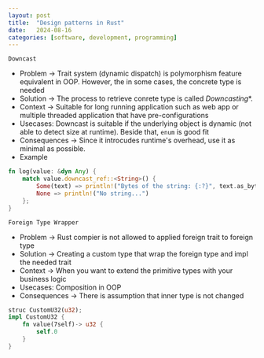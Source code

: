 ```yaml
---
layout: post
title:  "Design patterns in Rust"
date:   2024-08-16
categories: [software, development, programming]
---
```


`Downcast`
- Problem -> Trait system (dynamic dispatch) is polymorphism feature equivalent in OOP. However, the in some cases, the concrete type is needed
- Solution -> The process to retrieve conrete type is called *Downcasting**.
- Context -> Suitable for long running application such as web app or multiple threaded application that have pre-configurations
- Usecases: Downcast is suitable if the underlying object is dynamic (not able to detect size at runtime). Beside that, `enum` is good fit
- Consequences -> Since it introcudes runtime's overhead, use it as minimal as possible.
- Example
```rust
fn log(value: &dyn Any) {
    match value.downcast_ref::<String>() {
        Some(text) => println!("Bytes of the string: {:?}", text.as_bytes()),
        None => println!("No string...")
    };
}
```

`Foreign Type Wrapper`
- Problem -> Rust compier is not allowed to applied foreign trait to foreign type
- Solution -> Creating a custom type that wrap the foreign type and impl the needed trait
- Context -> When you want to extend the primitive types with your business logic
- Usecases: Composition in OOP
- Consequences -> There is assumption that inner type is not changed
```rust
struc CustomU32(u32);
impl CustomU32 {
    fn value(7self)-> u32 {
        self.0
    }
} 
```
